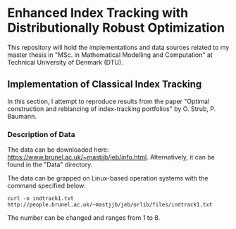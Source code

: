 # Enhanced Index Tracking with Distributionally Robust Optimization

This repository will hold the implementations and data sources related to my master thesis in "MSc. in Mathematical Modelling and Computation" at Technical University of Denmark (DTU). 

## Implementation of Classical Index Tracking

In this section, I attempt to reproduce results from the paper "Optimal construction and reblancing of index-tracking portfolios" by O. Strub, P. Baumann.

### Description of Data

The data can be downloaded here: https://www.brunel.ac.uk/~mastjjb/jeb/info.html. Alternatively, it can be found in the "Data" directory.

The data can be grapped on Linux-based operation systems with the command specified below: 

```
curl -o indtrack1.txt http://people.brunel.ac.uk/~mastjjb/jeb/orlib/files/indtrack1.txt
```

The number can be changed and ranges from 1 to 8.
